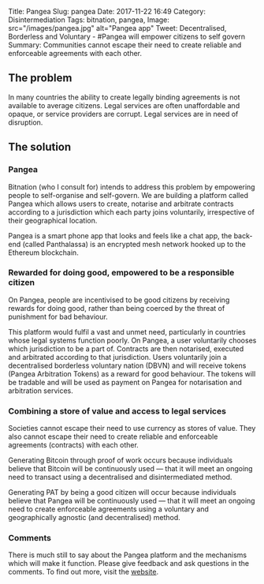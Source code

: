 Title: Pangea
Slug: pangea
Date: 2017-11-22 16:49
Category: Disintermediation
Tags: bitnation, pangea, 
Image: src="/images/pangea.jpg" alt="Pangea app"
Tweet: Decentralised, Borderless and Voluntary - #Pangea will empower citizens to self govern 
Summary: Communities cannot escape their need to create reliable and enforceable agreements with each other. 

## The problem

In many countries the ability to create legally binding agreements is not available to average citizens. Legal services are often unaffordable and opaque, or service providers are corrupt. Legal services are in need of disruption.

## The solution

### Pangea

Bitnation (who I consult for) intends to address this problem by empowering people to self-organise and self-govern. We are building a platform called Pangea which allows users to create, notarise and arbitrate contracts according to a jurisdiction which each party joins voluntarily, irrespective of their geographical location. 

Pangea is a smart phone app that looks and feels like a chat app, the back-end (called Panthalassa) is an encrypted mesh network hooked up to the Ethereum blockchain. 

### Rewarded for doing good, empowered to be a responsible citizen

On Pangea, people are incentivised to be good citizens by receiving rewards for doing good, rather than being coerced by the threat of punishment for bad behaviour. 

This platform would fulfil a vast and unmet need, particularly in countries whose legal systems function poorly. On Pangea, a user voluntarily chooses which jurisdiction to be a part of. Contracts are then notarised, executed and arbitrated according to that jurisdiction. Users voluntarily join a decentralised borderless voluntary nation (DBVN) and will receive tokens (Pangea Arbitration Tokens) as a reward for good behaviour. The tokens will be tradable and will be used as payment on Pangea for notarisation and arbitration services.

### Combining a store of value and access to legal services

Societies cannot escape their need to use currency as stores of value. They also cannot escape their need to create reliable and enforceable agreements (contracts) with each other.

Generating Bitcoin through proof of work occurs because individuals believe that Bitcoin will be continuously used — that it will meet an ongoing need to transact using a decentralised and disintermediated method. 

Generating PAT by being a good citizen will occur because individuals believe that Pangea will be continuously used  — that it will meet an ongoing need to create enforceable agreements using a voluntary and geographically agnostic (and decentralised) method.

### Comments

There is much still to say about the Pangea platform and the mechanisms which will make it function. Please give feedback and ask questions in the comments. To find out more, visit the [website](http://bitnation.co).
